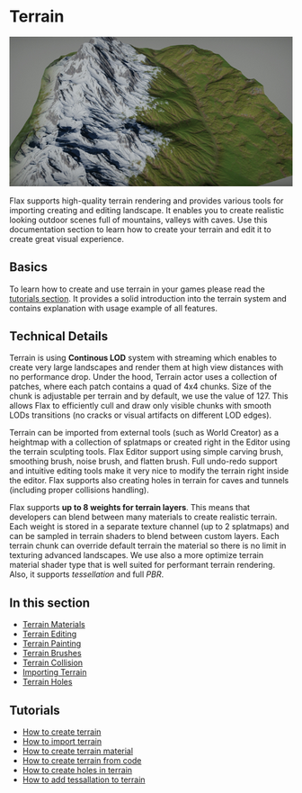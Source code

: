 # Terrain

![Terrain](media/title.jpg)

Flax supports high-quality terrain rendering and provides various tools for importing creating and editing landscape. It enables you to create realistic looking outdoor scenes full of mountains, valleys with caves. Use this documentation section to learn how to create your terrain and edit it to create great visual experience.

## Basics

To learn how to create and use terrain in your games please read the [tutorials section](tutorials/index.md). It provides a solid introduction into the terrain system and contains explanation with usage example of all features.

## Technical Details

Terrain is using **Continous LOD** system with streaming which enables to create very large landscapes and render them at high view distances with no performance drop. Under the hood, Terrain actor uses a collection of patches, where each patch contains a quad of 4x4 chunks. Size of the chunk is adjustable per terrain and by default, we use the value of 127. This allows Flax to efficiently cull and draw only visible chunks with smooth LODs transitions (no cracks or visual artifacts on different LOD edges).

Terrain can be imported from external tools (such as World Creator) as a heightmap with a collection of splatmaps or created right in the Editor using the terrain sculpting tools. Flax Editor support using simple carving brush, smoothing brush, noise brush, and flatten brush. Full undo-redo support and intuitive editing tools make it very nice to modify the terrain right inside the editor. Flax supports also creating holes in terrain for caves and tunnels (including proper collisions handling).

Flax supports **up to 8 weights for terrain layers**. This means that developers can blend between many materials to create realistic terrain. Each weight is stored in a separate texture channel (up to 2 splatmaps) and can be sampled in terrain shaders to blend between custom layers. Each terrain chunk can override default terrain the material so there is no limit in texturing advanced landscapes. We use also a more optimize terrain material shader type that is well suited for performant terrain rendering. Also, it supports *tessellation* and full *PBR*.

## In this section

* [Terrain Materials](materials.md)
* [Terrain Editing](editing.md)
* [Terrain Painting](painting.md)
* [Terrain Brushes](brushes.md)
* [Terrain Collision](collision.md)
* [Importing Terrain](importing.md)
* [Terrain Holes](holes.md)

## Tutorials

* [How to create terrain](tutorials/create-terrain.md)
* [How to import terrain](tutorials/import-terrain.md)
* [How to create terrain material](tutorials/terrain-material.md)
* [How to create terrain from code](tutorials/terrain-from-code.md)
* [How to create holes in terrain](tutorials/terrain-holes.md)
* [How to add tessallation to terrain](tutorials/tessellation-and-terrain.md)
